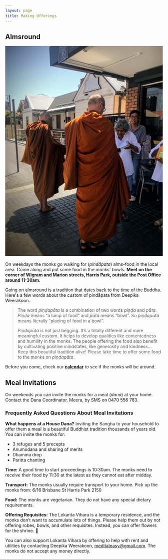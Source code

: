 ```yaml
---
layout: page
title: Making Offerings
---
```


## Almsround 

<img src="https://raw.githubusercontent.com/lokanta/lokanta.github.io/master/pindapata.jpg" class="half-right">


On weekdays the monks go walking for (*pindāpata*) alms-food in the local area. Come along and put some food in the monks' bowls. **Meet on the corner of Wigram and Marion streets, Harris Park, outside the Post Office around 11:30am.**

Going on almsround is a tradition that dates back to the time of the Buddha. Here's a few words about the custom of pindāpata from Deepika Weerakoon.

>The word *piṇḍapāta* is a combination of two words *piṇḍa* and *pāta*. *Piṇḍa* means “a lump of food” and *pāta* means “bowl”. So *piṇḍapāta* means literally “placing of food in a bowl”.
>
>*Piṇḍapāta* is not just begging. It’s a totally different and more meaningful custom. It helps to develop qualities like contentedness and humility in the monks. The people offering the food also benefit by cultivating positive mindstates, like generosity and kindness... Keep this beautiful tradition alive! Please take time to offer some food to the monks on *piṇḍapāta*.
 
Before you come, check our [**calendar**](https://lokanta.github.io/happenings) to see if the monks will be around.  


## Meal Invitations

On weekends you can invite the monks for a meal (*dana*) at your home. Contact the Dana Coordinator, Meera, by SMS on 0470 556 783.

### Frequently Asked Questions About Meal Invitations 

**What happens at a House Dana?**
Inviting the Sangha to your household to offer them a meal is a beautiful Buddhist tradition thousands of years old. You can invite the monks for:

- 3 refuges and 5 precepts
- Anumodana and sharing of merits
- Dhamma drop
- Paritta chanting

**Time:**
A good time to start proceedings is 10:30am. The monks need to receive their food by 11:30 at the latest as they cannot eat after midday.


**Transport:**
The monks usually require transport to your home. Pick up the monks from: 6/16 Brisbane St Harris Park 2150

**Food:**
The monks are vegetarian. They do not have any special dietary requirements.

**Offering Requisites:**
The Lokanta Vihara is a temporary residence, and the monks don’t want to accumulate lots of things. Please help them out by not offering robes, bowls, and other requisites. Instead, you can offer flowers for the shrine. 💐

You can also support Lokanta Vihara by offering to help with rent and utilities by contacting Deepika Weerakoon, meditateasy@gmail.com. The monks do not accept any money directly.  





